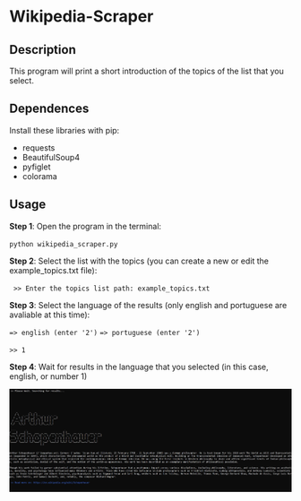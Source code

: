 # Wikipedia-Scraper
 
## Description

This program will print a short introduction of the topics of the list that you select.


## Dependences

Install these libraries with pip:

* requests
* BeautifulSoup4
* pyfiglet
* colorama


## Usage

**Step 1**: Open the program in the terminal:

`python wikipedia_scraper.py`

**Step 2**: Select the list with the topics (you can create a new or edit the example_topics.txt file):

` >> Enter the topics list path: example_topics.txt`

**Step 3**: Select the language of the results (only english and portuguese are avaliable at this time):

`=> english (enter '2')`
`=> portuguese (enter '2')`
 
 `>> 1`
 
 **Step 4**: Wait for results in the language that you selected (in this case, english, or number 1)
 
 ![](https://github.com/david-pydev/wikipedia-scraper/blob/main/example_img.JPG)
